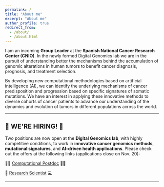 ```yaml
---
permalink: /
title: "About me"
excerpt: "About me"
author_profile: true
redirect_from: 
  - /about/
  - /about.html
---
```


I am an incoming __Group Leader__ at the __Spanish National Cancer Research Center (CNIO)__. In the newly formed Digital Genomics lab we are in the pursuit of understanding better the mechanisms behind the accumulation of genomic alterations in human tumors to benefit cancer diagnosis, prognosis, and treatment selection.

By developing new computational methodologies based on artificial intelligence (AI), we can identify the underlying mechanisms of cancer predisposition and progression based on specific signatures of somatic mutations. We have an interest in applying these innovative methods to diverse cohorts of cancer patients to advance our understanding of the dynamics and evolution of tumors in different populations across the world.


---------------------------

## 📢 WE'RE HIRING! 📢

Two positions are now open at the __Digital Genomics lab__, with highly competitive conditions, to work in __innovative cancer genomics methods__, __mutational signatures__, and __AI-driven health applications__. Please check out the offers at the following links (applications close on Nov. 20):

👩‍💻 [Computational Postdoc](https://www.cnio.es/empleo/postdoctoral-research-assistant-for-the-digital-genomics-group-aidg/) 👨‍💻

🧬 [Research Scientist](https://www.cnio.es/empleo/research-scientist-for-the-digital-genomics-group-rsdg/) 💻

---------------------------
